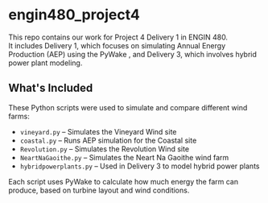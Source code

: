 # engin480_project4
This repo contains our work for Project 4 Delivery 1 in ENGIN 480.  
It includes Delivery 1, which focuses on simulating Annual Energy Production (AEP) using the PyWake , and Delivery 3, which involves hybrid power plant modeling.

## What's Included

These Python scripts were used to simulate and compare different wind farms:

- `vineyard.py` – Simulates the Vineyard Wind site
- `coastal.py` – Runs AEP simulation for the Coastal site
- `Revolution.py` – Simulates the Revolution Wind site
- `NeartNaGaoithe.py` – Simulates the Neart Na Gaoithe wind farm
- `hybridpowerplants.py` – Used in Delivery 3 to model hybrid power plants 

Each script uses PyWake to calculate how much energy the farm can produce, based on turbine layout and wind conditions.
